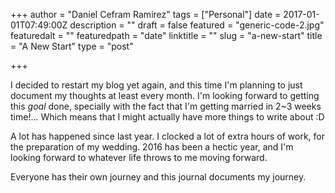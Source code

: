 +++
author = "Daniel Cefram Ramirez"
tags = ["Personal"]
date = 2017-01-01T07:49:00Z
description = ""
draft = false
featured = "generic-code-2.jpg"
featuredalt = ""
featuredpath = "date"
linktitle = ""
slug = "a-new-start"
title = "A New Start"
type = "post"

+++

I decided to restart my blog yet again, and this time I'm planning to just document my thoughts at least every month. I'm looking forward to getting this _goal_ done, specially with the fact that I'm getting married in 2~3 weeks time!... Which means that I might actually have more things to write about :D

A lot has happened since last year. I clocked a lot of extra hours of work, for the preparation of my wedding. 2016 has been a hectic year, and I'm looking forward to whatever life throws to me moving forward.

Everyone has their own journey and this journal documents my journey.